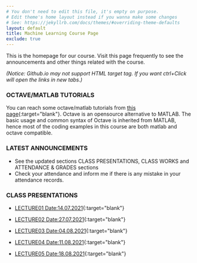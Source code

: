 ```yaml
---
# You don't need to edit this file, it's empty on purpose.
# Edit theme's home layout instead if you wanna make some changes
# See: https://jekyllrb.com/docs/themes/#overriding-theme-defaults
layout: default
title: Machine Learning Course Page
exclude: true
---
```


This is the homepage for our course. Visit this page frequently to see the announcements and other things related with the course.

_(Notice: Github.io may not support HTML target tag. If you want ctrl+Click will open the links in new tabs.)_

### **OCTAVE/MATLAB TUTORIALS**

You can reach some octave/matlab tutorials from [this page](/tutorials/octave-matlab/){:target="blank"}. Octave is an opensource alternative to MATLAB. The basic usage and common syntax of Octave is inherited from MATLAB, hence most of the coding examples in this course are both matlab and octave compatible.




### **LATEST ANNOUNCEMENTS**

- See the updated sections CLASS PRESENTATIONS, CLASS WORKS and ATTENDANCE & GRADES sections
- Check your attendance and inform me if there is any mistake in your attendance records.

<!-- 
### **HOMEWORK**

Due Date: **13.12.2018 23:59:59**. Find the details of the homework  in the following link:

- [HOMEWORK03](https://docs.google.com/document/d/1NAyS-RK3hb35td-QcBUruq0XXSCeMKdiP61mgSFJBd0/edit?usp=sharing){:target="blank"}
-->


### **CLASS PRESENTATIONS**
 - [LECTURE01 Date:14.07.2021](https://docs.google.com/presentation/d/e/2PACX-1vQDXa2P8QUxiXqIjHLTIljgMaG88Hu4MRtI9UGkCwez9WrW-lx1aC5FaVX5e3Mw7oJLplVo9fjv-Q92/pub?start=true&loop=true&delayms=60000){:target="blank"}  
 
 - [LECTURE02 Date:27.07.2021](https://docs.google.com/presentation/d/e/2PACX-1vQR7vHCxKYGrh2aXQyd_5CvlcAtNDWwjJdzRjcfndtTOZBh9EvO545YqVp5YV2RqLC7wFI0KFanavTF/pub?start=false&loop=false&delayms=60000){:target="blank"}  
 
 - [LECTURE03 Date:04.08.2021](https://docs.google.com/presentation/d/e/2PACX-1vTtvItR37zAq2NDRwGK8B6U19ST9CQXVQzfHr4zMGZQTseph28LLw4H3cH9-IzNtO4fA1yWMk3XZRDz/pub?start=false&loop=false&delayms=60000){:target="blank"}  

 - [LECTURE04 Date:11.08.2021](https://docs.google.com/presentation/d/e/2PACX-1vTflYlYvd_OlTapNED3BDnKL9-UzmtUmBfw8QyVyAbuNx1tqKEz08rPo6v2masQw6Mf_iGQ4K6guDBB/pub?start=false&loop=false&delayms=60000){:target="blank"}  

- [LECTURE05 Date:18.08.2021](https://docs.google.com/presentation/d/e/2PACX-1vQKQ3PyXiJytBs3DsEO3maEzcF1mcmTE5drv9rxMnbx1BolUspaw5fEYyBOrmdIqVc3D7xcDaTtPHI2/pub?start=true&loop=true&delayms=60000){:target="blank"}  
<!--  
### **CLASSWORKS (QUESTIONS SOLVED ON THE BOARD)**
 - [Date: 07.12.2018](https://drive.google.com/open?id=1jCoqZT17if455n7cqscQ02MIkGxXUnpH)

### **ATTENDANCE and GRADES**
- See your attendance and grades situation from [here](https://docs.google.com/spreadsheets/d/e/2PACX-1vTeFSa2EU590wUj2hJGp_xN_kwCHgN3h-7IZCXPluc7sMBPTKcWUO26H-jSiwE-hRv8p7zQsThFrTrD/pubhtml){:target="blank"}.

### **ABOUT THE COURSE**

- [Tentative Syllabus](syllabus/){:target="blank"}

### **TUTORIALS**

Regularly check the below link since I may add up things that I find useful.

- [Basic Python](/tutorials/basic-python/){:target="blank"}

### **PYTHON SCRIPTS**

 - You can reach the sample python scripts we see in the lectures [here](https://github.com/mee404/mee404.github.io/tree/master/scripts){:target="blank"}.

 -->
